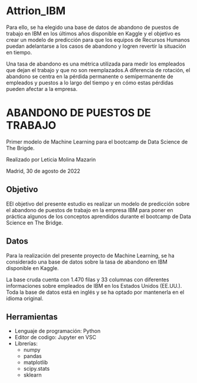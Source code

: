 # Attrion_IBM



Para ello, se ha elegido una base de datos de abandono de puestos de trabajo en IBM en los últimos años disponible en Kaggle y el objetivo es crear un modelo de predicción para que los equipos de Recursos Humanos puedan adelantarse a los casos de abandono y logren revertir la situación en tiempo.

Una tasa de abandono es una métrica utilizada para medir los empleados que dejan el trabajo y que no son reemplazados.A diferencia de rotación, el abandono se centra en la pérdida permanente o semipermanente de empleados y puestos a lo largo del tiempo y en cómo estas pérdidas pueden afectar a la empresa.

# ABANDONO DE PUESTOS DE TRABAJO

Primer modelo de Machine Learning para el bootcamp de Data Science de The Brigde.

Realizado por Leticia Molina Mazarin

Madrid, 30 de agosto de 2022

## Objetivo

EEl objetivo del presente estudio es realizar un modelo de predicción sobre el abandono de puestos de trabajo en la empresa IBM para poner en práctica algunos de los conceptos aprendidos durante el bootcamp de Data Science en The Bridge.

## Datos

Para la realización del presente proyecto de Machine Learning, se ha considerado una base de datos sobre la tasa de abandono en IBM disponible en Kaggle.

La base cruda cuenta con 1.470 filas y 33 columnas con diferentes informaciones sobre empleados de IBM en los Estados Unidos (EE.UU.). Toda la base de datos está en inglés y se ha optado por mantenerla en el idioma original. 


## Herramientas

- Lenguaje de programación: Python
- Editor de codigo: Jupyter en VSC
- Librerías:
    - numpy
    - pandas
    - matplotlib
    - scipy.stats
    - sklearn
